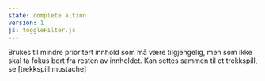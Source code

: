 ```yaml
---
state: complete altinn
version: 1
js: toggleFilter.js
---
```

Brukes til mindre prioritert innhold som må være tilgjengelig, men som ikke skal ta fokus bort fra resten av innholdet. Kan settes sammen til et trekkspill, se
[trekkspill.mustache]
